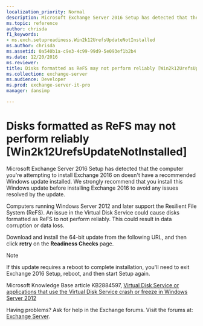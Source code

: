 ```yaml
---
localization_priority: Normal
description: Microsoft Exchange Server 2016 Setup has detected that the computer you're attempting to install Exchange 2016 on doesn't have a recommended Windows update installed. We strongly recommend that you install this Windows update before installing Exchange 2016 to avoid any issues resolved by the update.
ms.topic: reference
author: chrisda
f1_keywords:
- ms.exch.setupreadiness.Win2k12UrefsUpdateNotInstalled
ms.author: chrisda
ms.assetid: 0a540b1a-c9e3-4c99-99d9-5e093ef1b2b4
ms.date: 12/20/2016
ms.reviewer: 
title: Disks formatted as ReFS may not perform reliably [Win2k12UrefsUpdateNotInstalled]
ms.collection: exchange-server
ms.audience: Developer
ms.prod: exchange-server-it-pro
manager: dansimp

---
```


# Disks formatted as ReFS may not perform reliably [Win2k12UrefsUpdateNotInstalled]

Microsoft Exchange Server 2016 Setup has detected that the computer you're attempting to install Exchange 2016 on doesn't have a recommended Windows update installed. We strongly recommend that you install this Windows update before installing Exchange 2016 to avoid any issues resolved by the update.

Computers running Windows Server 2012 and later support the Resilient File System (ReFS). An issue in the Virtual Disk Service could cause disks formatted as ReFS to not perform reliably. This could result in data corruption or data loss.

Download and install the 64-bit update from the following URL, and then click **retry** on the **Readiness Checks** page.

> [!NOTE]
> If this update requires a reboot to complete installation, you'll need to exit Exchange 2016 Setup, reboot, and then start Setup again.

Microsoft Knowledge Base article KB2884597, [ Virtual Disk Service or applications that use the Virtual Disk Service crash or freeze in Windows Server 2012 ](http://go.microsoft.com/fwlink/?linkid=3052&kbid=2884597)

Having problems? Ask for help in the Exchange forums. Visit the forums at: [Exchange Server](https://go.microsoft.com/fwlink/p/?linkId=60612).

